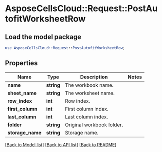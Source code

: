 # AsposeCellsCloud::Request::PostAutofitWorksheetRow 

## Load the model package
```perl
use AsposeCellsCloud::Request::PostAutofitWorksheetRow;
```

## Properties
Name | Type | Description | Notes
------------ | ------------- | ------------- | -------------
**name** | **string** | The workbook name. |
**sheet_name** | **string** | The worksheet name. |
**row_index** | **int** | Row index. |
**first_column** | **int** | First column index. |
**last_column** | **int** | Last column index. |
**folder** | **string** | Original workbook folder. |
**storage_name** | **string** | Storage name. |  

[[Back to Model list]](../README.md#documentation-for-requests) [[Back to API list]](../README.md#documentation-for-api-endpoints) [[Back to README]](../README.md)

